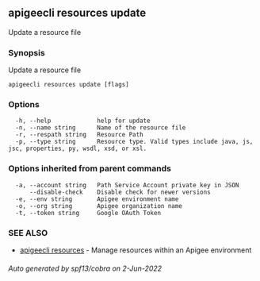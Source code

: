 ## apigeecli resources update

Update a resource file

### Synopsis

Update a resource file

```
apigeecli resources update [flags]
```

### Options

```
  -h, --help             help for update
  -n, --name string      Name of the resource file
  -r, --respath string   Resource Path
  -p, --type string      Resource type. Valid types include java, js, jsc, properties, py, wsdl, xsd, or xsl.
```

### Options inherited from parent commands

```
  -a, --account string   Path Service Account private key in JSON
      --disable-check    Disable check for newer versions
  -e, --env string       Apigee environment name
  -o, --org string       Apigee organization name
  -t, --token string     Google OAuth Token
```

### SEE ALSO

* [apigeecli resources](apigeecli_resources.md)	 - Manage resources within an Apigee environment

###### Auto generated by spf13/cobra on 2-Jun-2022
